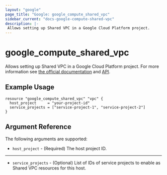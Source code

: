 ```yaml
---
layout: "google"
page_title: "Google: google_compute_shared_vpc"
sidebar_current: "docs-google-compute-shared-vpc"
description: |-
 Allows setting up Shared VPC in a Google Cloud Platform project.
---
```


# google\_compute\_shared\_vpc

Allows setting up Shared VPC in a Google Cloud Platform project. For more information see
[the official documentation](https://cloud.google.com/compute/docs/shared-vpc)
and
[API](https://cloud.google.com/compute/docs/reference/latest/projects).

## Example Usage

```hcl
resource "google_compute_shared_vpc" "vpc" {
  host_project     = "your-project-id"
  service_projects = ["service-project-1", "service-project-2"]
}
```

## Argument Reference

The following arguments are supported:

* `host_project` - (Required) The host project ID.

- - -

* `service_projects` - (Optional) List of IDs of service projects to enable as Shared VPC resources for this host.
